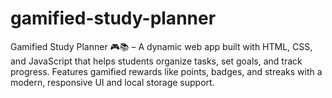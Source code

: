 # gamified-study-planner
Gamified Study Planner 🎮📚 – A dynamic web app built with HTML, CSS, and JavaScript that helps students organize tasks, set goals, and track progress. Features gamified rewards like points, badges, and streaks with a modern, responsive UI and local storage support.
